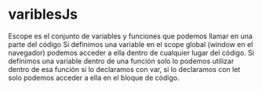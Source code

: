 # variblesJs
Escope es el conjunto de variables y funciones que podemos llamar en una parte del código Si definimos una variable en el scope global (window en el navegador) podemos acceder a ella dentro de cualquier lugar del código. Si definimos una variable dentro de una función solo lo podemos utilizar dentro de esa función si lo declaramos con var, si lo declaramos con let solo podemos acceder a ella en el bloque de código.
